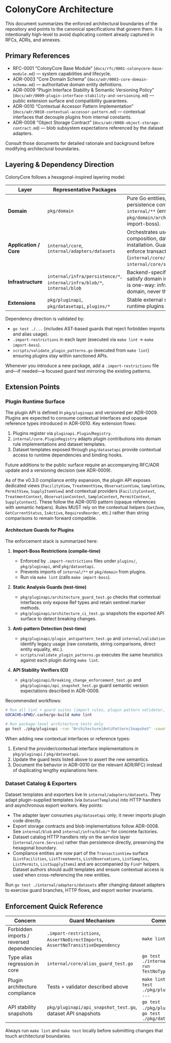 # ColonyCore Architecture

This document summarizes the enforced architectural boundaries of the repository and points to the canonical specifications that govern them. It is intentionally high-level to avoid duplicating content already captured in RFCs, ADRs, and annexes.

## Primary References

- RFC-0001 “ColonyCore Base Module” (`docs/rfc/0001-colonycore-base-module.md`) — system capabilities and lifecycle.
- ADR-0003 “Core Domain Schema” (`docs/adr/0003-core-domain-schema.md`) — authoritative domain entity definitions.
- ADR-0009 “Plugin Interface Stability & Semantic Versioning Policy” (`docs/adr/0009-plugin-interface-stability-and-versioning.md`) — public extension surface and compatibility guarantees.
- ADR-0010 “Contextual Accessor Pattern Implementation” (`docs/adr/0010-contextual-accessor-pattern.md`) — contextual interfaces that decouple plugins from internal constants.
- ADR-0008 “Object Storage Contract” (`docs/adr/0008-object-storage-contract.md`) — blob subsystem expectations referenced by the dataset adapters.

Consult those documents for detailed rationale and background before modifying architectural boundaries.

## Layering & Dependency Direction

ColonyCore follows a hexagonal-inspired layering model:

| Layer | Representative Packages | Notes |
| --- | --- | --- |
| **Domain** | `pkg/domain` | Pure Go entities, rule interfaces, and persistence contracts. No imports from `internal/**` (enforced by `pkg/domain/architecture_test.go` and import-boss). |
| **Application / Core** | `internal/core`, `internal/adapters/datasets` | Orchestrates use cases, rules engine composition, dataset orchestration, plugin installation. Guards forbid type aliases and enforce transaction wiring (`internal/core/alias_guard_test.go`, `internal/core/service_contract_test.go`). |
| **Infrastructure** | `internal/infra/persistence/*`, `internal/infra/blob/*`, `internal/blob` | Backend-specific implementations that satisfy domain interfaces. Import direction is one-way: infrastructure depends on domain, never the reverse. |
| **Extensions** | `pkg/pluginapi`, `pkg/datasetapi`, `plugins/*` | Stable external surface consumed by runtime plugins and dataset binders. |

Dependency direction is validated by:

- `go test ./...` (includes AST-based guards that reject forbidden imports and alias usage).
- `.import-restrictions` in each layer (executed via `make lint` → `make import-boss`).
- `scripts/validate_plugin_patterns.go` (executed from `make lint`) ensuring plugins stay within sanctioned APIs.

Whenever you introduce a new package, add a `.import-restrictions` file and—if needed—a focused guard test mirroring the existing patterns.

## Extension Points

### Plugin Runtime Surface

The plugin API is defined in `pkg/pluginapi` and versioned per ADR-0009. Plugins are expected to consume contextual interfaces and opaque reference types introduced in ADR-0010. Key extension flows:

1. Plugins register via `pluginapi.Plugin`/`Registry`.
2. `internal/core.PluginRegistry` adapts plugin contributions into domain rule implementations and dataset templates.
3. Dataset templates exposed through `pkg/datasetapi` provide contextual access to runtime dependencies and binding hooks.

Future additions to the public surface require an accompanying RFC/ADR update and a versioning decision (see ADR-0009).

As of the v0.3.0 compliance entity expansion, the plugin API exposes dedicated views (`FacilityView`, `TreatmentView`, `ObservationView`, `SampleView`, `PermitView`, `SupplyItemView`) and contextual providers (`FacilityContext`, `TreatmentContext`, `ObservationContext`, `SampleContext`, `PermitContext`, `SupplyContext`). These follow the ADR-0010 pattern (opaque references with semantic helpers). Rules MUST rely on the contextual helpers (`GetZone`, `GetCurrentStatus`, `IsActive`, `RequiresReorder`, etc.) rather than string comparisons to remain forward compatible.

#### Architecture Guards for Plugins

The enforcement stack is summarized here:

1. **Import-Boss Restrictions (compile-time)**  
   - Enforced by `.import-restrictions` files under `plugins/`, `pkg/pluginapi`, and `pkg/datasetapi`.  
   - Prevents imports of `internal/**` or `pkg/domain` from plugins.  
   - Run via `make lint` (calls `make import-boss`).

2. **Static Analysis Guards (test-time)**  
   - `pkg/pluginapi/architecture_guard_test.go` checks that contextual interfaces only expose Ref types and retain sentinel marker methods.  
   - `pkg/pluginapi/architecture_ci_test.go` snapshots the exported API surface to detect breaking changes.

3. **Anti-pattern Detection (test-time)**  
   - `pkg/pluginapi/plugin_antipattern_test.go` and `internal/validation` identify legacy usage (raw constants, string comparisons, direct entity equality, etc.).  
   - `scripts/validate_plugin_patterns.go` executes the same heuristics against each plugin during `make lint`.

4. **API Stability Verifiers (CI)**  
   - `pkg/pluginapi/breaking_change_enforcement_test.go` and `pkg/pluginapi/api_snapshot_test.go` guard semantic version expectations described in ADR-0009.

Recommended workflows:

```bash
# Run all lint + guard suites (import rules, plugin pattern validator, golangci-lint)
GOCACHE=$PWD/.cache/go-build make lint

# Run package-level architecture tests only
go test ./pkg/pluginapi -run "Architecture|AntiPattern|Snapshot" -count=1
```

When adding new contextual interfaces or reference types:

1. Extend the provider/contextual interface implementations in `pkg/pluginapi` / `pkg/datasetapi`.
2. Update the guard tests listed above to assert the new semantics.
3. Document the behavior in ADR-0010 (or the relevant ADR/RFC) instead of duplicating lengthy explanations here.

### Dataset Catalog & Exporters

Dataset templates and exporters live in `internal/adapters/datasets`. They adapt plugin-supplied templates (via `DatasetTemplate`) into HTTP handlers and asynchronous export workers. Key points:

- The adapter layer consumes `pkg/datasetapi` only; it never imports plugin code directly.
- Export storage contracts and blob implementations follow ADR-0008. See `internal/blob` and `internal/infra/blob/*` for concrete factories.
- Dataset catalog HTTP handlers rely on the service layer (`internal/core.Service`) rather than persistence directly, preserving the hexagonal boundary.
- Compliance entities are now part of the `TransactionView` surface (`ListFacilities`, `ListTreatments`, `ListObservations`, `ListSamples`, `ListPermits`, `ListSupplyItems`) and are accompanied by `Find*` helpers. Dataset authors should audit templates and ensure contextual access is used when cross-referencing the new entities.

Run `go test ./internal/adapters/datasets` after changing dataset adapters to exercise guard branches, HTTP flows, and export worker invariants.

## Enforcement Quick Reference

| Concern | Guard Mechanism | Command |
| --- | --- | --- |
| Forbidden imports / reversed dependencies | `.import-restrictions`, `AssertNoDirectImports`, `AssertNoTransitiveDependency` | `make lint` |
| Type alias regression in core | `internal/core/alias_guard_test.go` | `go test ./internal/core -run TestNoTypeAliases` |
| Plugin architecture compliance | Tests + validator described above | `make lint`, `go test ./pkg/pluginapi ...` |
| API stability snapshots | `pkg/pluginapi/api_snapshot_test.go`, dataset API snapshots | `go test ./pkg/pluginapi`, `go test ./pkg/datasetapi` |

Always run `make lint` and `make test` locally before submitting changes that touch architectural boundaries.
